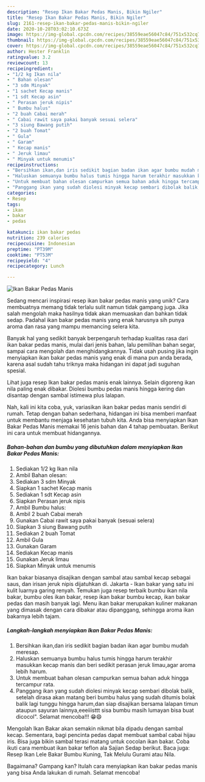 ```yaml
---
description: "Resep Ikan Bakar Pedas Manis, Bikin Ngiler"
title: "Resep Ikan Bakar Pedas Manis, Bikin Ngiler"
slug: 2161-resep-ikan-bakar-pedas-manis-bikin-ngiler
date: 2020-10-28T03:02:10.673Z
image: https://img-global.cpcdn.com/recipes/38559eae56047c84/751x532cq70/ikan-bakar-pedas-manis-foto-resep-utama.jpg
thumbnail: https://img-global.cpcdn.com/recipes/38559eae56047c84/751x532cq70/ikan-bakar-pedas-manis-foto-resep-utama.jpg
cover: https://img-global.cpcdn.com/recipes/38559eae56047c84/751x532cq70/ikan-bakar-pedas-manis-foto-resep-utama.jpg
author: Hester Franklin
ratingvalue: 3.2
reviewcount: 13
recipeingredient:
- "1/2 kg Ikan nila"
- " Bahan olesan"
- "3 sdm Minyak"
- "1 sachet Kecap manis"
- "1 sdt Kecap asin"
- " Perasan jeruk nipis"
- " Bumbu halus"
- "2 buah Cabai merah"
- " Cabai rawit saya pakai banyak sesuai selera"
- "3 siung Bawang putih"
- "2 buah Tomat"
- " Gula"
- " Garam"
- " Kecap manis"
- " Jeruk limau"
- " Minyak untuk menumis"
recipeinstructions:
- "Bersihkan ikan,dan iris sedikit bagian badan ikan agar bumbu mudah meresap."
- "Haluskan semuanya bumbu halus tumis hingga harum terakhir masukkan kecap manis dan beri sedikit perasan jeruk limau,agar aroma lebih harum."
- "Untuk membuat bahan olesan campurkan semua bahan aduk hingga tercampur rata."
- "Panggang ikan yang sudah diolesi minyak kecap sembari dibolak balik, setelah dirasa akan matang beri bumbu halus yang sudah ditumis bolak balik lagi tunggu hingga harum,dan siap disajikan bersama lalapan timun ataupun sayuran lainnya,eeeiiisttt sisa bumbu masih lumayan bisa buat dicocol&#34;. Selamat mencoba!!! 😁😄"
categories:
- Resep
tags:
- ikan
- bakar
- pedas

katakunci: ikan bakar pedas 
nutrition: 239 calories
recipecuisine: Indonesian
preptime: "PT39M"
cooktime: "PT53M"
recipeyield: "4"
recipecategory: Lunch

---
```



![Ikan Bakar Pedas Manis](https://img-global.cpcdn.com/recipes/38559eae56047c84/751x532cq70/ikan-bakar-pedas-manis-foto-resep-utama.jpg)

Sedang mencari inspirasi resep ikan bakar pedas manis yang unik? Cara membuatnya memang tidak terlalu sulit namun tidak gampang juga. Jika salah mengolah maka hasilnya tidak akan memuaskan dan bahkan tidak sedap. Padahal ikan bakar pedas manis yang enak harusnya sih punya aroma dan rasa yang mampu memancing selera kita.

Banyak hal yang sedikit banyak berpengaruh terhadap kualitas rasa dari ikan bakar pedas manis, mulai dari jenis bahan, lalu pemilihan bahan segar, sampai cara mengolah dan menghidangkannya. Tidak usah pusing jika ingin menyiapkan ikan bakar pedas manis yang enak di mana pun anda berada, karena asal sudah tahu triknya maka hidangan ini dapat jadi suguhan spesial.

Lihat juga resep Ikan bakar pedas manis enak lainnya. Selain digoreng ikan nila paling enak dibakar. Diolesi bumbu pedas manis hingga kering dan disantap dengan sambal istimewa plus lalapan.


Nah, kali ini kita coba, yuk, variasikan ikan bakar pedas manis sendiri di rumah. Tetap dengan bahan sederhana, hidangan ini bisa memberi manfaat untuk membantu menjaga kesehatan tubuh kita. Anda bisa menyiapkan Ikan Bakar Pedas Manis memakai 16 jenis bahan dan 4 tahap pembuatan. Berikut ini cara untuk membuat hidangannya.

<!--inarticleads1-->

##### Bahan-bahan dan bumbu yang dibutuhkan dalam menyiapkan Ikan Bakar Pedas Manis:

1. Sediakan 1/2 kg Ikan nila
1. Ambil  Bahan olesan:
1. Sediakan 3 sdm Minyak
1. Siapkan 1 sachet Kecap manis
1. Sediakan 1 sdt Kecap asin
1. Siapkan  Perasan jeruk nipis
1. Ambil  Bumbu halus:
1. Ambil 2 buah Cabai merah
1. Gunakan  Cabai rawit saya pakai banyak (sesuai selera)
1. Siapkan 3 siung Bawang putih
1. Sediakan 2 buah Tomat
1. Ambil  Gula
1. Gunakan  Garam
1. Sediakan  Kecap manis
1. Gunakan  Jeruk limau
1. Siapkan  Minyak untuk menumis


Ikan bakar biasanya disajikan dengan sambal atau sambal kecap sebagai saus, dan irisan jeruk nipis dijatuhkan di. Jakarta - Ikan bakar yang satu ini kulit luarnya garing renyah. Temukan juga resep terbaik bumbu ikan nila bakar, bumbu oles ikan bakar, resep ikan bakar bumbu kecap, ikan bakar pedas dan masih banyak lagi. Menu ikan bakar merupakan kuliner makanan yang dimasak dengan cara dibakar atau dipanggang, sehingga aroma ikan bakarnya lebih tajam. 

<!--inarticleads2-->

##### Langkah-langkah menyiapkan Ikan Bakar Pedas Manis:

1. Bersihkan ikan,dan iris sedikit bagian badan ikan agar bumbu mudah meresap.
1. Haluskan semuanya bumbu halus tumis hingga harum terakhir masukkan kecap manis dan beri sedikit perasan jeruk limau,agar aroma lebih harum.
1. Untuk membuat bahan olesan campurkan semua bahan aduk hingga tercampur rata.
1. Panggang ikan yang sudah diolesi minyak kecap sembari dibolak balik, setelah dirasa akan matang beri bumbu halus yang sudah ditumis bolak balik lagi tunggu hingga harum,dan siap disajikan bersama lalapan timun ataupun sayuran lainnya,eeeiiisttt sisa bumbu masih lumayan bisa buat dicocol&#34;. Selamat mencoba!!! 😁😄


Mengolah Ikan Bakar akan semakin nikmat bila dipadu dengan sambal kecap. Sementara, bagi pencinta pedas dapat membuat sambal cabai hijau iris. Bisa juga bikin sambal terasi matang untuk cocolan ikan bakar. Coba ikuti cara membuat ikan bakar teflon ala Sajian Sedap berikut. Baca juga: Resep Ikan Lele Bakar Bumbu Kuning, Tak Melulu Gurami atau Nila. 

Bagaimana? Gampang kan? Itulah cara menyiapkan ikan bakar pedas manis yang bisa Anda lakukan di rumah. Selamat mencoba!

